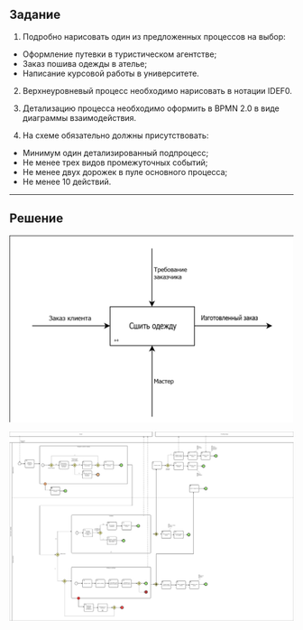 ## **Задание**

1. Подробно нарисовать один из предложенных процессов на выбор:
* Оформление путевки в туристическом агентстве;
* Заказ пошива одежды в ателье;
* Написание курсовой работы в университете.

2. Верхнеуровневый процесс необходимо нарисовать в нотации IDEF0.

3. Детализацию процесса необходимо оформить в BPMN 2.0 в виде диаграммы взаимодействия.

4. На схеме обязательно должны присутствовать:
* Минимум один детализированный подпроцесс;
* Не менее трех видов промежуточных событий;
* Не менее двух дорожек в пуле основного процесса;
* Не менее 10 действий.
----

## **Решение**

![IDEF0](https://github.com/Korchunov/Portfolio_Systems_Analyst/blob/master/%D0%9C%D0%BE%D0%B4%D0%B5%D0%BB%D0%B8%D1%80%D0%BE%D0%B2%D0%B0%D0%BD%D0%B8%D0%B5%20%D0%91%D0%9F/task_3/Print/IDEF0.png)

![BPMN](https://github.com/Korchunov/Portfolio_Systems_Analyst/blob/master/%D0%9C%D0%BE%D0%B4%D0%B5%D0%BB%D0%B8%D1%80%D0%BE%D0%B2%D0%B0%D0%BD%D0%B8%D0%B5%20%D0%91%D0%9F/task_3/Print/%D0%97%D0%B0%D0%BA%D0%B0%D0%B7_%D0%BF%D0%BE%D1%88%D0%B8%D0%B2%D0%B0_%D0%BE%D0%B4%D0%B5%D0%B6%D0%B4%D1%8B.jpg)